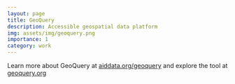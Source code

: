 ```yaml
---
layout: page
title: GeoQuery
description: Accessible geospatial data platform
img: assets/img/geoquery.png
importance: 1
category: work
---
```


Learn more about GeoQuery at [aiddata.org/geoquery](https://aiddata.org/geoquery) and explore the tool at [geoquery.org](http://geoquery.org)
